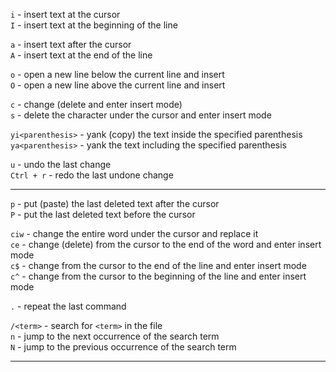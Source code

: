 `i` - insert text at the cursor  
`I` - insert text at the beginning of the line  

`a` - insert text after the cursor  
`A` - insert text at the end of the line  

`o` - open a new line below the current line and insert  
`O` - open a new line above the current line and insert  

`c` - change (delete and enter insert mode)  
`s` - delete the character under the cursor and enter insert mode  

`yi<parenthesis>` - yank (copy) the text inside the specified parenthesis  
`ya<parenthesis>` - yank the text including the specified parenthesis  

`u` - undo the last change  
`Ctrl + r` - redo the last undone change  

---

`p` - put (paste) the last deleted text after the cursor  
`P` - put the last deleted text before the cursor  

`ciw` - change the entire word under the cursor and replace it  
`ce` - change (delete) from the cursor to the end of the word and enter insert mode  
`c$` - change from the cursor to the end of the line and enter insert mode  
`c^` - change from the cursor to the beginning of the line and enter insert mode  

`.` - repeat the last command  

`/<term>` - search for `<term>` in the file  
`n` - jump to the next occurrence of the search term  
`N` - jump to the previous occurrence of the search term  

---

